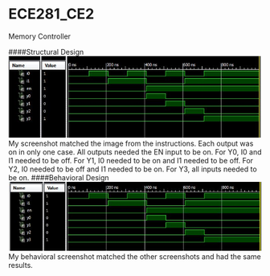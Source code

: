 ECE281_CE2
==========

Memory Controller

####Structural Design
![alt text](https://github.com/mbergstedt/ECE281_CE2/blob/master/Structural_screenshot.JPG?raw=true)
My screenshot matched the image from the instructions.  Each output was on in only one case.  All outputs needed the EN
input to be on.  For Y0, I0 and I1 needed to be off.  For Y1, I0 needed to be on and I1 needed to be off.  For Y2, I0
needed to be off and I1 needed to be on.  For Y3, all inputs needed to be on.
####Behavioral Design
![alt text](https://github.com/mbergstedt/ECE281_CE2/blob/master/Behavioral_screenshot.JPG?raw=true)
My behavioral screenshot matched the other screenshots and had the same results.
